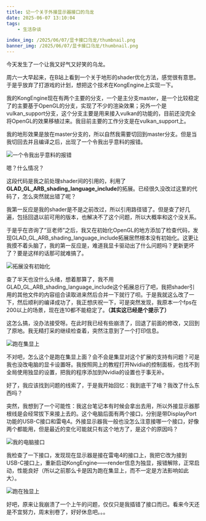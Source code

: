 ```yaml
---
title: 记一个关于外接显示器接口的乌龙
date: 2025-06-07 13:10:04
tags:
    - 生活杂谈

index_img: /2025/06/07/显卡接口乌龙/thumbnail.png
banner_img: /2025/06/07/显卡接口乌龙/thumbnail.png
---
```


今天发生了一个让我又好气又好笑的乌龙。

周六一大早起来，在B站上看到一个关于地形的shader优化方法，感觉很有意思。于是乎放弃了打游戏的计划，想把这个技术在KongEngine上实现一下。

我的KongEngine现在有两个主要的分支，一个是主分支master，是一个比较稳定了的主要基于OpenGL的分支，实现了不少的渲染效果；另外一个是vulkan_support分支，这个分支主要是用来接入vulkan的功能的，目前还没完全将OpenGL的效果移植过来。我目前主要的工作分支是在vulkan_support上。

我的地形效果是放在master分支的，所以自然我需要切回到master分支。但是当我切回去并且编译之后，出现了一个令我出乎意料的报错。

![一个令我出乎意料的报错](arb_error.png)

嗯？什么情况？

这段代码是我之前处理shader间的引用的，利用了**GLAD_GL_ARB_shading_language_include**的拓展。已经很久没改过这里的代码了，怎么突然就出错了呢？

我第一反应是我的shader是不是之前改过，所以引用路径错了。但是查了好几遍，包括回退以前可用的版本，也解决不了这个问题，所以大概率和这个没关系。

于是乎在咨询了“豆老师”之后，我又在初始化OpenGL的地方添加了检查代码，发现GLAD_GL_ARB_shading_language_include拓展居然根本没有初始化。这更让我摸不着头脑了，我的第一反应是，难道我显卡驱动出了什么问题吗？更新更坏了？要是这样的话那可就难搞了。

![拓展没有初始化](arb_not_init.png)

查了半天也没什么头绪，想着那算了，我不用GLAD_GL_ARB_shading_language_include这个拓展总行了吧，我把shader引用的其他文件的内容组合读取进来然后合并一下就行了呗。于是我就这么改了一下，然后顺利的编译成功了，我正想庆祝一下，可是突然发现，我原本一个fps在200以上的场景，现在连10都不能稳定了。**（其实这已经是个提示了）**

这怎么搞，没办法接受呀。在此时我已经有些崩溃了，回退了前面的修改，又回到了原地。我无精打采的继续检查着，突然注意到了一个打印信息。

![跑在集显上](run_on_iris.png)

不对吧，怎么这个是跑在集显上面？会不会是集显对这个扩展的支持有问题？可是我也没改电脑的显卡设置呀。我按照网上的教程打开Nvidia的控制面板，也找不到全局使用独显的设置，把我的程序添加到Nvidia的设置也于事无补。

好了，我应该找到问题的线索了，于是我开始回忆：我到底干了啥？我改了什么东西吗？

突然，我想到了一个可能性：我这台笔记本有时候会拿出去用，所以外接显示器那根线是会经常拔下来接上去的。这个电脑后面有两个接口，分别是带DisplayPort 功能的USB-C接口和雷电4。外接显示器我一般也没怎么注意接哪一个接口，好像两个都能用，但是最近的变化可能就只有这个地方了，是这个的原因吗？

![我的电脑接口](my_port.jpeg)

我检查了一下接口，发现现在显示器是接在雷电4的接口上，我把它改为接到USB-C接口上，重新启动KongEngine——render信息为独显，报错解除，正常启动，性能良好（所以之前那么卡是因为跑在集显上，而不一定是方法影响如此大）。

![跑在独显上](run_on_nvidia.png)


好吧，原来让我崩溃了一个上午的问题，仅仅只是我插错了接口而已。看来今天还是不宜努力，周末别卷了，好好休息吧。。。